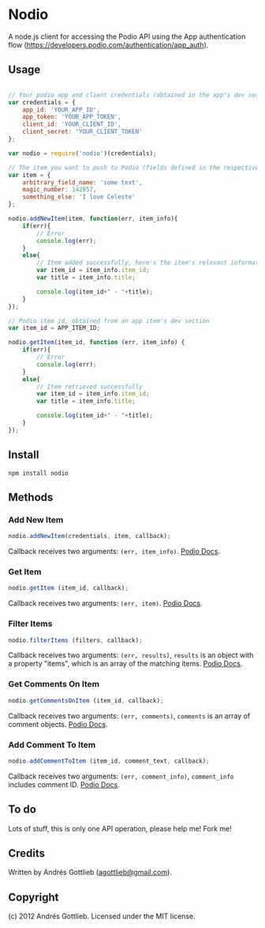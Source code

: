 Nodio
======

A node.js client for accessing the Podio API using the App authentication flow (https://developers.podio.com/authentication/app_auth).

Usage
-----

``` js

// Your podio app and client credentials (obtained in the app's dev section and in https://developers.podio.com/api-key, respectively)
var credentials = {
    app_id: 'YOUR_APP_ID',
    app_token: 'YOUR_APP_TOKEN',
    client_id: 'YOUR_CLIENT_ID',
    client_secret: 'YOUR_CLIENT_TOKEN'
};

var nodio = require('nodio')(credentials);

// The item you want to push to Podio (fields defined in the respective app)
var item = {
    arbitrary_field_name: 'some text',
    magic_number: 142857,
    something_else: 'I love Celeste'
};

nodio.addNewItem(item, function(err, item_info){
    if(err){
        // Error
        console.log(err);
    }
    else{
        // Item added successfully, here's the item's relevant information
        var item_id = item_info.item_id;
        var title = item_info.title;

        console.log(item_id+" - "+title);
    }
});

// Podio item id, obtained from an app item's dev section
var item_id = APP_ITEM_ID;

nodio.getItem(item_id, function (err, item_info) {
    if(err){
        // Error
        console.log(err);
    }
    else{
        // Item retrieved successfully
        var item_id = item_info.item_id;
        var title = item_info.title;

        console.log(item_id+" - "+title);
    }
});


```

Install
-----

```
npm install nodio
```

Methods
-------

### Add New Item
``` js
nodio.addNewItem(credentials, item, callback);
```
Callback receives two arguments: `(err, item_info)`. [Podio Docs](https://developers.podio.com/doc/items/add-new-item-22362).

### Get Item
```js
nodio.getItem (item_id, callback);
```
Callback receives two arguments: `(err, item)`. [Podio Docs](https://developers.podio.com/doc/items/get-item-22360).

### Filter Items
```js
nodio.filterItems (filters, callback);
```
Callback receives two arguments: `(err, results)`, `results` is an object with a property "items", which is an array of the matching items. [Podio Docs](https://developers.podio.com/doc/items/filter-items-4496747).

### Get Comments On Item
```js
nodio.getCommentsOnItem (item_id, callback);
```
Callback receives two arguments: `(err, comments)`, `comments` is an array of comment objects. [Podio Docs](https://developers.podio.com/doc/comments/get-comments-on-object-22371).


### Add Comment To Item
```js
nodio.addCommentToItem (item_id, comment_text, callback);
```
Callback receives two arguments: `(err, comment_info)`, `comment_info` includes comment ID. [Podio Docs](https://developers.podio.com/doc/comments/add-comment-to-object-22340).


To do
-----

Lots of stuff, this is only one API operation, please help me! Fork me!

Credits
-------

Written by Andrés Gottlieb (agottlieb@gmail.com).

Copyright
---------

(c) 2012 Andrés Gottlieb. Licensed under the MIT license.